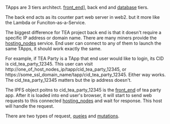 TApps are 3 tiers architect. [front_end](front_end.md)\], back end and [database](database.md) tiers.

The back end acts as its counter part web server in web2. but it more like the Lambda or Funciton-as-a-Service. 

The biggest difference for TEA project back end is that it doesn't require a specific IP address or domain name. There are many miners provide the [hosting_nodes](hosting_nodes.md) service. End user can connect to any of them to launch the same TApps, it should work exactly the same. 

For example, if TEA Party is a TApp that end user would like to login, its CID is cid_tea_party_12345. This user can visit http://one_of_host_nodes_ip/tapp/cid_tea_party_12345, or https://some_ssl_domain_name/tapp/cid_tea_party_12345.  Either way works. The cid_tea_party_12345 matters but the ip address doesn't.

The IPFS object poitns to cid_tea_party_12345 is the [front_end](front_end.md) of tea party app. After it is loaded into end user's browser, it will start to send web requests to this connected [hosting_nodes](hosting_nodes.md) and wait for response. This host will handle the request.

There are two types of request, [queies](queies.md) and [mutations](mutations.md).
